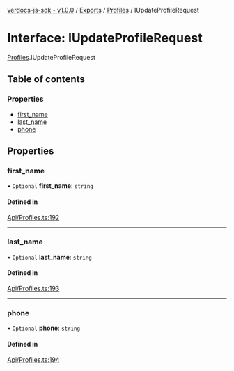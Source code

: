 [verdocs-js-sdk - v1.0.0](../README.md) / [Exports](../modules.md) / [Profiles](../modules/Profiles.md) / IUpdateProfileRequest

# Interface: IUpdateProfileRequest

[Profiles](../modules/Profiles.md).IUpdateProfileRequest

## Table of contents

### Properties

- [first_name](Profiles.IUpdateProfileRequest.md#first_name)
- [last_name](Profiles.IUpdateProfileRequest.md#last_name)
- [phone](Profiles.IUpdateProfileRequest.md#phone)

## Properties

### first\_name

• `Optional` **first\_name**: `string`

#### Defined in

[Api/Profiles.ts:192](https://github.com/Verdocs/js-sdk/blob/458266e/src/Api/Profiles.ts#L192)

___

### last\_name

• `Optional` **last\_name**: `string`

#### Defined in

[Api/Profiles.ts:193](https://github.com/Verdocs/js-sdk/blob/458266e/src/Api/Profiles.ts#L193)

___

### phone

• `Optional` **phone**: `string`

#### Defined in

[Api/Profiles.ts:194](https://github.com/Verdocs/js-sdk/blob/458266e/src/Api/Profiles.ts#L194)
